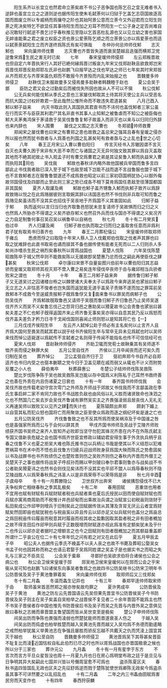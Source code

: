 <!-- { "loadSidebar": true } -->
　　阳生系齐以长宜立也然君命立荼矣故不书公子恶争国也陈乞召之宜无难者书入逆辞也虽宜立立之之道则逆也据传阳生使朱毛弑荼何以归狱于乞盖乞志窃国故逐高国而图废立所以专威柄而爲攘夺之阶也其始阿景公意而立荼今又外迎君而立阳生则荼之死决矣特乞不欲显任其事待阳生而加之刃耳不然阳生一亡公子身之定否尚难自必况敢轻行弑逆不畏乞讨乎春秋推见至隐以乞首恶杜乱源也又以见立幼之害也家国无衅谁能乘之君之废立权臣之资也景公爱荼陈乞顺之而立荼景公亦以爲爱荼也而适以弑荼荼弑阳生立而齐遂终爲陈氏有矣可惧哉
　　冬仲孙何忌帅师伐邾
　　志灭邾也
　　宋向巢帅师伐曹
　　志灭曹也齐晋皆失道而衰吴楚越且迭强而横郑卫党逆鲁宋爲生民之害无时已矣
　　七年
　　春宋皇瑗帅师侵郑
　　左云郑叛晋故也但自定六年晋执宋行人其好已絶何縁爲晋讨叛哀九年宋又伐郑赵鞅且欲救郑岂宋爲晋伐郑晋反助郑耶左氏非也赵鹏飞曰报罕达之伐也罕达之师已七年矣其时宋郑皆从齐而郑尤与齐厚宋虽仇郑而不敢报今齐景殁而内乱宋始报之也
　　晋魏曼多帅师侵卫
　　赵鞅伐卫未服故曼多又侵焉曼多助鞅者韩魏睦于赵也
　　夏公会吴于鄫
　　臣防之君又会之过勤矣后而被伐失所因也故从人不可以不愼
　　秋公伐邾
　　公无兵矣何能伐邾从季氏之意也三家屡伐邾取其土待其将灭使公主兵以受恶名而抗大国之讨权奸欺君一至此哉然公惟所命而不敢违失君道甚矣
　　八月己酉入邾以邾子益来
　　内灭书取此则入其国执其君直书而不讳何也盖伐邾者三家公虽在行而实不与臣获其利君尸其名非直书其事人止知邾之被鲁虐而不知公之被臣侮也邾大夫茅夷鸿保于茅请救于吴吴伐鲁鲁复邾子故虽入而非灭也以来与以归同归外辞也来内辞也
　　宋人围曹
　　屡伐之又围之志灭曹也
　　冬郑驷帅师救曹
　　郑闻宋之屡伐曹也曰宋之有曹郑之患也故救之盖忌宋之强耳且春有皇瑗之侵亦所以报也然而犹书救者与人爲善也列国之乱甚矣茍有救者亟与之止乱也世之心切矣
　　八年
　　春王正月宋公入曹以曹伯阳归
　　传言灭经书入苏辙因谓不言灭自灭也夫曹久困于宋非有大恶不幸而亡与诸国之灭无异何独文致其罪以爲自灭盖取其地而不絶其祀故止书入观孟子时有曹交爲曹君之弟是其证矣鲁入邾而执益宋入曹而执阳其同也
　　吴伐我
　　邾故也春秋详内略外故他国被兵举国而鲁多言四鄙此止书伐我者敌已深入至于城下也敌至城下岂能不战而退不言战鲁服也盟于城下也不言救邾者志在服鲁鲁盟遂还不成爲救也昭定以前三家初窃国柄犹协心以御外侮故邻国侵伐及四鄙而止至此则三家之势已成各不相下莫肯爲国任患敌至径薄国都国非其国矣
　　夏齐人取讙及阐
　　邾故也邾子盖齐甥鲁入邾而执邾子致齐以爲辞故致赂以悦之在此爲赂据彼则言取婉其辞以讳国恶也然不书伐则非兵取可知而鲁之爲赂见矣虽讳而不没其实也招伐于吴丧地于齐爲国不义其害固如此
　　归邾子益于邾
　　执而返何以言归当归也齐取鲁邑怒犹未怠复请师于吴故惧而归之归之义也然爲人所胁亦不得谓之义矣齐欲存邾义也然召外兵而伐与国亦不得谓之义矣况齐之力自足制鲁何事召吴召吴以祸鲁卒以自祸也
　　秋七月
　　冬十有二月癸亥伯过卒
　　齐人归讙及阐
　　归邾子故也执而取之归而归之虽取舍任意而非爲利君子犹有取焉书归善齐也
　　九年
　　春王二月葬杞僖公
　　宋皇瑗帅师取郑师于雍丘
　　悉虏而俘之曰取隐十年宋人蔡人卫人伐戴郑伯伐取之伐者声其罪也曰取之犹难辞也此直书取易也谲而揜其不备也据传使有能者无死而以二人归则杀人多矣尚诈嗜杀生民之祸烈矣春秋所以胥爲战国也
　　夏楚人伐陈
　　六年吴伐陈楚昭救陈卒于城父然卒则不能救矣陈以无援故卽吴楚惠乃忿而伐之嗣此再使臣伐之肆甚矣
　　秋宋公伐郑
　　卓尔康曰宋景不自量妄图兴伯前年以曹伯阳归其志益骄而皇瑗又取郑师其视灭郑不啻入曹之易矣连年侵伐卒丧师于嵒与雍邱相当兵骄者败宋之谓也
　　冬十月
　　十年
　　春王二月邾子益来奔
　　据传鲁归邾子邾子又无道吴讨之囚诸楼台栫之以棘使诸大夫奉太子以爲政今来奔逃吴也家翁曰邾子无立志之人非怙恶不悛者也岂失国而返犹能无道乎盖吴子责赂不遂而加之罪耳前吴救邾本不成救今至逞威责报邾子旣爲鲁俘又复面来鲁书以罪吴而病邾子也
　　公防吴伐齐
　　齐爲邾故旣取鲁邑又请师于吴旣而鲁归邾子齐归鲁邑乃止吴师吴遂伐齐齐义而吴不义矣鲁忘伐己之怨背归邑之惠助吴以猾夏故书公会责鲁也家翁曰甚矣夫差之不仁也邾子旣得返国齐来止师齐鲁无事矣吴亦得以自息其民乃反以爲怒而伐齐盖夫差负才矜力日寻干戈闻伐国则喜闻止师则怒以是知其将亡也【一】
　　三月戊戌齐侯阳生卒
　　左云齐人弑悼公赴于师必有主名矣何以止言齐人且齐爲大国何至畏吴而弑其君以説乎经书齐侯阳生卒与常卒无异未见爲弑也时以吴师来伐而悼公适毙遂以爲弑传不言弑者之名则得于传闻不能指名也传不可信信经可也
　　夏宋人伐郑
　　晋赵鞅帅师侵齐
　　齐助卫辄而党荀士故鞅乗其有吴师遂不恤齐丧而侵之鞅罪大矣
　　五月公至自伐齐
　　齐侯以三月卒闻丧而还可矣久而归制在吴也
　　葬齐悼公
　　卫公孟彄自齐归于卫
　　彄初奔郑今书自齐必自郑适齐也书归内受之也彄本蒯聩之党今归于卫盖见聩在戚而弱又从辄也不计义而附势反覆之小人也
　　薛伯夷卒
　　秋葬薛惠公
　　冬楚公子结帅师伐陈吴救陈
　　楚比岁伐陈争陈于吴也故吴救陈吴岂能以存中国爲义利陈私于己耳然书救终善之也善在外责在内且伤诸夏之日衰也
　　十有一年
　　春齐国书帅师伐我
　　会吴伐齐故也传载老幼守宫次雩门之外师及齐师战于郊故又书伐我而不言鄙盖政在季氏生事启衅二家不肯同力故也不书战胜负敌也由风俗以礼义胜而诸贤致命也洙泗之化也不然国几亡矣去岁会吴伐齐鲁诚有罪然吴实主之齐畏强淩弱且居丧伐人无礼无义再速吴师以致败又以见齐之肆而失计也
　　夏陈辕颇出奔郑
　　颇剥下媚上以自营其私而犯众怒也国将亡而用聚敛之臣至使众爲政而逐之纲纪坏矣是速之亡也
　　五月公防吴伐齐
　　齐伐鲁鲁致之也不反其所爲而使吴祸洊及于中国谁之咎也是虽强家所爲而公与于会何以辞其责
　　甲戌齐国书帅师及吴战于艾陵齐师败绩获齐国书吴师之来齐人皆知齐必败即当坚守勿犯其锋况齐患在内不在外陈氏弑主专国又值新丧危疑之会也国书爲齐世臣宜修政以辅幼君安得生事于外贪执兵柄乎且春之伐鲁不义也夏之拒吴大难也陈氏推书岂以兵柄让书哉是使其以不义结怨以犯难贾祸耳书在术中而不悟也且伐鲁方归疲兵迎战师败身获爲国大殃而陈氏之势愈固矣以书及战罪书也书齐败绩伤之也楚败晋则伤之吴败齐则伤之春秋内齐晋而外僣王之吴楚天子之事也据传将战吴子呼叔孙而赐以甲剑铍曰奉尔君事则鲁亦与战矣战不书公者助吴猾夏讳之也然书会则伐见矣讳而不没其实也平邱不盟人以爲辱春秋则不隐艾陵战胜人以爲荣春秋爲之讳圣人以是非爲荣辱不以荣辱爲是非
　　秋七月辛酉子虞母卒
　　冬十有一月葬滕隐公
　　卫世叔齐出奔宋
　　诸侯搆怨侵伐不已大夫争权奔亡相继春秋之季其乱极矣
　　十有二年
　　春用田赋
　　恶重敛也用者不宜用也赋有财赋有兵赋财赋者税也兵赋者乘也夏后氏授民以田而使自赋财赋也而兵赋亦寓焉商周助而不税惟计井邑邱甸而出乘故治兵谓之治赋宣公初税亩则敛财于私田矣成公作邱甲则增兵于旧制矣此之田赋据传敛从其薄及贪冐无厌云云者宜爲财赋矣然田即亩也赋犹税也与税亩奚以异且传云以邱亦足又似兵赋何也盖分之爲亩总之爲田税亩传曰履亩而税意其时履亩而视其收之盈歉因取其盈者税之非有田者槪加之故不得言田后作邱甲则兵赋于正数旣增而财赋遂亦视此爲准有定额矣犹未及乎什二也传云以邱亦足者据时之增额言之也今之田赋则有田者旣槪加之而其额益重盖即所谓什二乎哀公在位二十有七年年饥之问有若之对又在此后乎
　　夏五月甲辰孟子卒
　　昭公夫人也据传云季氏不絻盖不以夫人丧之也故不书薨及葬昭公娶吴女书孟子何也因其称而称之也语云君娶于吴爲同姓谓之吴孟子是也据实书之而昭之失礼与三家之不臣具见
　　公会吴于槖皋
　　寻鄫好也吴欲求伯将合诸侯也公会之病公也
　　秋公会卫侯宋皇瑗于郧
　　郧吴地卫侯宋皇瑗何以在郧而公会之乎宋衞从吴可知也赵鹏飞曰诸侯东向事吴者鲁爲之也故四书公防吴继书公防宋卫明年书公防晋侯及吴子于黄池鲁罪着矣
　　宋向巢帅师伐郑
　　取郑师后又三伐郑矣
　　冬十有二月螽
　　冬温而螽生记异也
　　十有三年
　　春郑罕逹帅师取宋师于嵒
　　取师虽宋首恶然郑之报亦惨矣故均罪之
　　夏许男成卒
　　公防晋侯及吴子于黄池
　　黄池之防左云先晋国语云先吴但果先晋宜书公防晋侯吴子今书防晋侯及吴子则主在吴子矣盖自吴柏举之战晋侯不复见者二十余年晋固不能爲主也然不书吴子晋侯者存中国也惟先书防晋侯后书及吴子而吴之先晋与内晋外吴之意俱见故曰春秋之志微而章晋盟主鲁望国而皆从吴世变至是极矣
　　楚公子申帅师伐陈
　　间吴出防而争陈也畏强而淩弱也然楚犹能师而晋遂衰圣人伤之
　　于越入吴
　　间吴出防而捣虚也柏举胜楚而越入吴黄池先晋而越又入吴均爲不务德而勤逺略之戒然柏举犹属义举黄池志在争强且屡胜而骄反忘越不共戴天之仇而凭淩上国宜其灭于越也
　　秋公至自防
　　晋魏曼多帅师侵卫
　　黄池晋爲吴下其辱甚矣晋臣不耻复比而淩近国怙权自私此伯烈已尽之时也所以胥爲战国也亦晋国极衰之候也所以分于三家也
　　葬许元公
　　九月螽
　　冬十有一月有星孛于东方
　　不言次而言方平旦众星皆没也周十一月夏九月也日在房心爲明堂布政之廷于是旦见与日争明其异大矣嗣此七国并兴皆以号僭周室愈不可爲也
　　盗杀陈夏区夫
　　春秋书盗四皆国乱无政也区夫之先征舒爲逆而戮于楚陈犹使世爲卿陈无政矣今爲盗杀虽其事不可详然要之以乱招乱也
　　十有二月螽
　　二年之内三书螽由田赋爲害民穷而天变作也
　　十有四年
　　春西狩获麟
